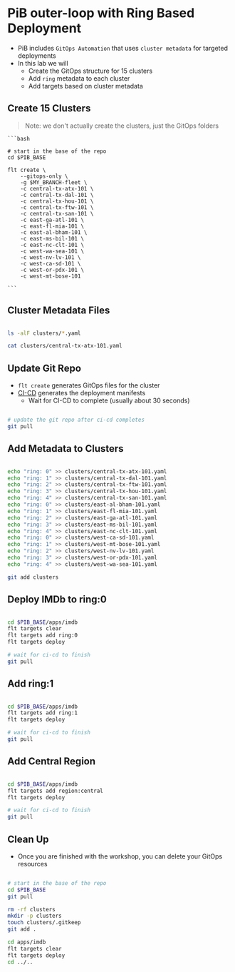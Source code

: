 # PiB outer-loop with Ring Based Deployment

- PiB includes `GitOps Automation` that uses `cluster metadata` for targeted deployments
- In this lab we will
  - Create the GitOps structure for 15 clusters
  - Add `ring` metadata to each cluster
  - Add targets based on cluster metadata

## Create 15 Clusters

> Note: we don't actually create the clusters, just the GitOps folders

    ```bash

    # start in the base of the repo
    cd $PIB_BASE

    flt create \
        --gitops-only \
        -g $MY_BRANCH-fleet \
        -c central-tx-atx-101 \
        -c central-tx-dal-101 \
        -c central-tx-hou-101 \
        -c central-tx-ftw-101 \
        -c central-tx-san-101 \
        -c east-ga-atl-101 \
        -c east-fl-mia-101 \
        -c east-al-bham-101 \
        -c east-ms-bil-101 \
        -c east-nc-clt-101 \
        -c west-wa-sea-101 \
        -c west-nv-lv-101 \
        -c west-ca-sd-101 \
        -c west-or-pdx-101 \
        -c west-mt-bose-101

    ```

## Cluster Metadata Files

```bash

ls -alF clusters/*.yaml

cat clusters/central-tx-atx-101.yaml

```

## Update Git Repo

- `flt create` generates GitOps files for the cluster
- [CI-CD](https://github.com/kubernetes101/pib-dev/actions) generates the deployment manifests
  - Wait for CI-CD to complete (usually about 30 seconds)

```bash

# update the git repo after ci-cd completes
git pull

```

## Add Metadata to Clusters

```bash

echo "ring: 0" >> clusters/central-tx-atx-101.yaml
echo "ring: 1" >> clusters/central-tx-dal-101.yaml
echo "ring: 2" >> clusters/central-tx-ftw-101.yaml
echo "ring: 3" >> clusters/central-tx-hou-101.yaml
echo "ring: 4" >> clusters/central-tx-san-101.yaml
echo "ring: 0" >> clusters/east-al-bham-101.yaml
echo "ring: 1" >> clusters/east-fl-mia-101.yaml
echo "ring: 2" >> clusters/east-ga-atl-101.yaml
echo "ring: 3" >> clusters/east-ms-bil-101.yaml
echo "ring: 4" >> clusters/east-nc-clt-101.yaml
echo "ring: 0" >> clusters/west-ca-sd-101.yaml
echo "ring: 1" >> clusters/west-mt-bose-101.yaml
echo "ring: 2" >> clusters/west-nv-lv-101.yaml
echo "ring: 3" >> clusters/west-or-pdx-101.yaml
echo "ring: 4" >> clusters/west-wa-sea-101.yaml

git add clusters

```

## Deploy IMDb to ring:0

```bash

cd $PIB_BASE/apps/imdb
flt targets clear
flt targets add ring:0
flt targets deploy

# wait for ci-cd to finish
git pull

```

## Add ring:1

```bash

cd $PIB_BASE/apps/imdb
flt targets add ring:1
flt targets deploy

# wait for ci-cd to finish
git pull

```

## Add Central Region

```bash

cd $PIB_BASE/apps/imdb
flt targets add region:central
flt targets deploy

# wait for ci-cd to finish
git pull

```

## Clean Up

- Once you are finished with the workshop, you can delete your GitOps resources

```bash

# start in the base of the repo
cd $PIB_BASE
git pull

rm -rf clusters
mkdir -p clusters
touch clusters/.gitkeep
git add .

cd apps/imdb
flt targets clear
flt targets deploy
cd ../..

```
